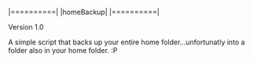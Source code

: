 |==========|
|homeBackup|
|==========|

Version 1.0


A simple script that backs up your entire home folder...unfortunatly into a folder also in your home folder. :P
